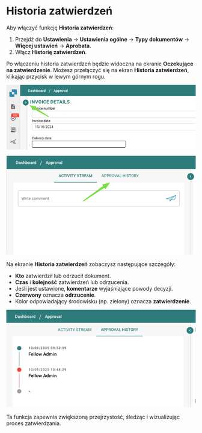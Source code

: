 # Historia zatwierdzeń

Aby włączyć funkcję **Historia zatwierdzeń**:

1. Przejdź do **Ustawienia** → **Ustawienia ogólne** → **Typy dokumentów** → **Więcej ustawień** → **Aprobata**.
2. Włącz **Historię zatwierdzeń**.

Po włączeniu historia zatwierdzeń będzie widoczna na ekranie **Oczekujące na zatwierdzenie**. Możesz przełączyć się na ekran **Historia zatwierdzeń**, klikając przycisk w lewym górnym rogu.

![](https://raw.githubusercontent.com/Fellow-Consulting-AG/docbits/refs/heads/main/readme/.gitbook/assets/approval_history_1.png)

![](https://raw.githubusercontent.com/Fellow-Consulting-AG/docbits/refs/heads/main/readme/.gitbook/assets/approval_history_2.png)

Na ekranie **Historia zatwierdzeń** zobaczysz następujące szczegóły:

* **Kto** zatwierdził lub odrzucił dokument.
* **Czas** i **kolejność** zatwierdzeń lub odrzucenia.
* Jeśli jest ustawione, **komentarze** wyjaśniające powody decyzji.
* **Czerwony** oznacza **odrzucenie**.
* Kolor odpowiadający środowisku (np. zielony) oznacza **zatwierdzenie**.

![](https://raw.githubusercontent.com/Fellow-Consulting-AG/docbits/refs/heads/main/readme/.gitbook/assets/approval_history_3.png)

Ta funkcja zapewnia zwiększoną przejrzystość, śledząc i wizualizując proces zatwierdzania.
